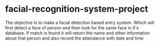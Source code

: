 # facial-recognition-system-project
The objective is to make a facial detection based entry system. Which will first detect a face of person and then look for the same face in it's database. If match is found it will return the name and other information about that person and also record the  attendance with date and time
